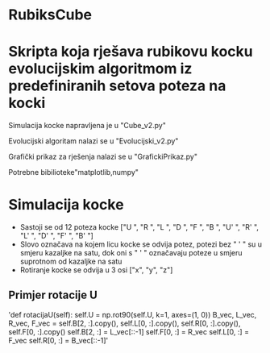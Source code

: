 # RubiksCube

# Skripta koja rješava rubikovu kocku evolucijskim algoritmom iz predefiniranih setova poteza na kocki

Simulacija kocke napravljena je u "Cube_v2.py"

Evolucijski algoritam nalazi se u "Evolucijski_v2.py"

Grafički prikaz za rješenja nalazi se u "GrafickiPrikaz.py"

Potrebne bibilioteke"matplotlib,numpy"

# Simulacija kocke
* Sastoji se od 12 poteza kocke ["U ", "R ", "L ", "D ", "F ", "B ", "U' ", "R' ", "L' ", "D' ", "F' ", "B' "]
* Slovo označava na kojem licu kocke se odvija potez, potezi bez " ' " su u smjeru kazaljke na satu, dok oni s " ' " označavaju poteze u smjeru suprotnom od kazaljke na satu
* Rotiranje kocke se odvija u 3 osi ["x", "y", "z"]
## Primjer rotacije U
'def rotacijaU(self):
        self.U = np.rot90(self.U, k=1, axes=(1, 0))
        B_vec, L_vec, R_vec, F_vec = self.B[2, :].copy(), self.L[0, :].copy(), self.R[0, :].copy(), self.F[0, :].copy()
        self.B[2, :] = L_vec[::-1]
        self.F[0, :] = R_vec
        self.L[0, :] = F_vec
        self.R[0, :] = B_vec[::-1]'
